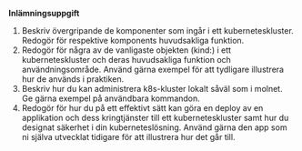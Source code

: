 **Inlämningsuppgift**

1. Beskriv övergripande de komponenter som ingår i ett kuberneteskluster. Redogör för respektive komponents huvudsakliga funktion.
2. Redogör för några av de vanligaste objekten (kind:) i ett kuberneteskluster och deras huvudsakliga funktion och användningsområde. Använd gärna exempel för att tydligare illustrera hur de används i praktiken.
3. Beskriv hur du kan administrera k8s-kluster lokalt såväl som i molnet. Ge gärna exempel på användbara kommandon.
4. Redogör för hur du på ett effektivt sätt kan göra en deploy av en applikation och dess kringtjänster till ett kuberneteskluster samt hur du designat säkerhet i din kuberneteslösning. Använd gärna den app som ni själva utvecklat tidigare för att illustrera hur det går till.